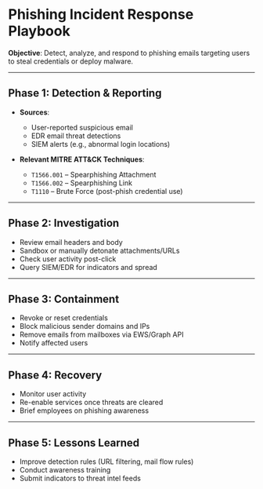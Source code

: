 # Phishing Incident Response Playbook

**Objective**: Detect, analyze, and respond to phishing emails targeting users to steal credentials or deploy malware.

---

## Phase 1: Detection & Reporting

- **Sources**:
  - User-reported suspicious email
  - EDR email threat detections
  - SIEM alerts (e.g., abnormal login locations)

- **Relevant MITRE ATT&CK Techniques**:
  - `T1566.001` – Spearphishing Attachment
  - `T1566.002` – Spearphishing Link
  - `T1110` – Brute Force (post-phish credential use)

---

## Phase 2: Investigation

- Review email headers and body
- Sandbox or manually detonate attachments/URLs
- Check user activity post-click
- Query SIEM/EDR for indicators and spread

---

## Phase 3: Containment

- Revoke or reset credentials
- Block malicious sender domains and IPs
- Remove emails from mailboxes via EWS/Graph API
- Notify affected users

---

## Phase 4: Recovery

- Monitor user activity
- Re-enable services once threats are cleared
- Brief employees on phishing awareness

---

## Phase 5: Lessons Learned

- Improve detection rules (URL filtering, mail flow rules)
- Conduct awareness training
- Submit indicators to threat intel feeds
